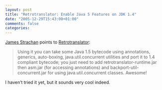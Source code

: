 ```yaml
---
layout: post
title: "Retrotranslator: Enable Java 5 Features on JDK 1.4"
date: "2005-12-29T15:43:00+01:00"
comments: false
categories: 
---
```


<p><a href="http://radio.weblogs.com/0112098/2005/12/29.html#a546">James Strachan</a> points to <a href="http://retrotranslator.sourceforge.net/">Retrotranslator</a>:</p>

<blockquote>
<p>Using it you can take some Java 1.5 bytecode using annotations, generics, auto-boxing, java.util.concurrent utilities and port it to 1.4 compliant bytecode; you just need to add retrotranslator-runtime.jar then asm.jar (for accessing annotations) and backport-util-concurrent.jar for using java.util.concurrent classes. Awesome!</p>
</blockquote>

<p>I haven&#8217;t tried it yet, but it sounds very cool indeed.</p>


